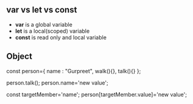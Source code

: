 ## var vs let vs  const
* **var** is a global variable
* **let** is a local(scoped) variable
* **const** is read only and local variable


## Object
const person={
name : "Gurpreet",
walk(){},
talk(){}
};

person.talk();
person.name='new value';

const targetMember='name';
person[targetMember.value]='new value';
